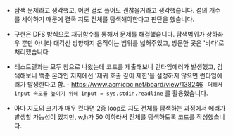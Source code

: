 
- 탐색 문제라고 생각했고, 어떤 걸로 풀어도 괜찮을거라고 생각했습니다. 섬의 개수를 세야하기 때문에 결국 지도 전체를 탐색해야한다고 판단을 했습니다.
- 구현은 DFS 방식으로 재귀함수를 통해서 문제를 해결했습니다. 탐색범위가 상하좌우 뿐만 아니라 대각선 방향까지 움직이는 범위를 넓혀주었고, 방문한 곳은 '바다'로 처리했습니다
- 테스트결과는 모두 참으로 나왔는데 코드를 제출해보니 런타임에러가 발생했고, 검색해보니 백준 온라인 저지에선 '재귀 호출 깊이 제한'을 설정하지 않으면 런타임에러가 발생한다고 함. - https://www.acmicpc.net/board/view/138246
` 더해서 input 속도를 높이기 위해 input = sys.stdin.readline` 를 활용했습니다.

- 아마 지도의 크기가 매우 컸다면 2중 loop로 지도 전체를 탐색하는 과정에서 에러가 발생할 가능성이 있지만, w,h가 50 이하라서 전체를 탐색하도록 코드를 작성했습니다.